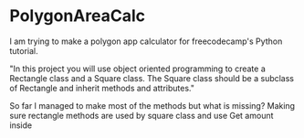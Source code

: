 # PolygonAreaCalc
I am trying to make a polygon app calculator for freecodecamp's Python tutorial.

"In this project you will use object oriented programming to create a Rectangle class and a Square class. The Square class should be a subclass of Rectangle and inherit methods and attributes."

So far I managed to make most of the methods but what is missing?
Making sure rectangle methods are used by square class
and use Get amount inside
